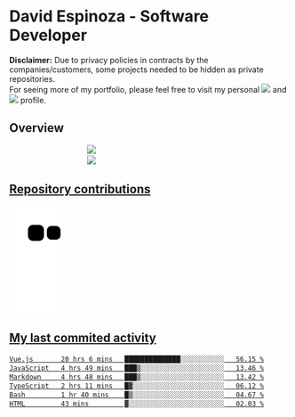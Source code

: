 # David Espinoza - Software Developer
<div id="links">
  <p>
    <strong>Disclaimer:</strong> Due to privacy policies in contracts by the companies/customers, some projects needed to be hidden as private repositories. <br />
For seeing more of my portfolio, please feel free to visit my personal <a href="https://davidespinoza.dev" target="_blank"><img src="https://img.shields.io/badge/website-000000?style=for-the-badge&logo=About.me&logoColor=white" target="_blank"></a> and <a href="https://www.linkedin.com/in/despinozap" target="_blank"><img src="https://img.shields.io/badge/LinkedIn-0077B5?style=for-the-badge&logo=linkedin&logoColor=white" target="_blank"></a> profile.
  </p>
</div>

## Overview

<div id="stats">
  <a href="https://github.com/despinozap">
  <img height="180em" style="margin: 0em 10em;" src="https://github-readme-stats.vercel.app/api?username=despinozap&show_icons=true&include_all_commits=true&count_private=true&theme=default"/>
  <img height="180em" style="margin: 0em 10em;" src="https://github-readme-stats.vercel.app/api/top-langs/?username=despinozap&layout=compact&langs_count=7&theme=default"/>
</div>
 
## Repository contributions
<div id="snake"> 

  ![Snake animation](https://github.com/despinozap/despinozap/blob/output/github-contribution-grid-snake.svg)
</div>

## My last commited activity
<!--START_SECTION:waka-->

```text
Vue.js       20 hrs 6 mins   ██████████████░░░░░░░░░░░   56.15 %
JavaScript   4 hrs 49 mins   ███▒░░░░░░░░░░░░░░░░░░░░░   13.46 %
Markdown     4 hrs 48 mins   ███▒░░░░░░░░░░░░░░░░░░░░░   13.42 %
TypeScript   2 hrs 11 mins   █▓░░░░░░░░░░░░░░░░░░░░░░░   06.12 %
Bash         1 hr 40 mins    █▒░░░░░░░░░░░░░░░░░░░░░░░   04.67 %
HTML         43 mins         ▓░░░░░░░░░░░░░░░░░░░░░░░░   02.03 %
```

<!--END_SECTION:waka-->
